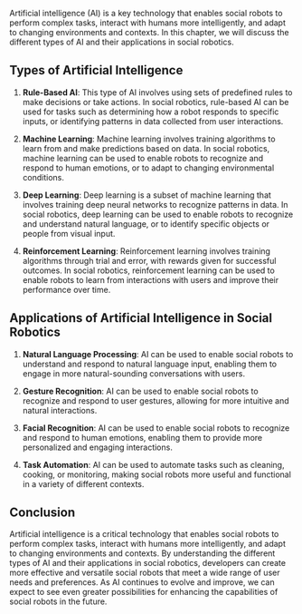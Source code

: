 
Artificial intelligence (AI) is a key technology that enables social robots to perform complex tasks, interact with humans more intelligently, and adapt to changing environments and contexts. In this chapter, we will discuss the different types of AI and their applications in social robotics.

Types of Artificial Intelligence
--------------------------------

1. **Rule-Based AI**: This type of AI involves using sets of predefined rules to make decisions or take actions. In social robotics, rule-based AI can be used for tasks such as determining how a robot responds to specific inputs, or identifying patterns in data collected from user interactions.

2. **Machine Learning**: Machine learning involves training algorithms to learn from and make predictions based on data. In social robotics, machine learning can be used to enable robots to recognize and respond to human emotions, or to adapt to changing environmental conditions.

3. **Deep Learning**: Deep learning is a subset of machine learning that involves training deep neural networks to recognize patterns in data. In social robotics, deep learning can be used to enable robots to recognize and understand natural language, or to identify specific objects or people from visual input.

4. **Reinforcement Learning**: Reinforcement learning involves training algorithms through trial and error, with rewards given for successful outcomes. In social robotics, reinforcement learning can be used to enable robots to learn from interactions with users and improve their performance over time.

Applications of Artificial Intelligence in Social Robotics
----------------------------------------------------------

1. **Natural Language Processing**: AI can be used to enable social robots to understand and respond to natural language input, enabling them to engage in more natural-sounding conversations with users.

2. **Gesture Recognition**: AI can be used to enable social robots to recognize and respond to user gestures, allowing for more intuitive and natural interactions.

3. **Facial Recognition**: AI can be used to enable social robots to recognize and respond to human emotions, enabling them to provide more personalized and engaging interactions.

4. **Task Automation**: AI can be used to automate tasks such as cleaning, cooking, or monitoring, making social robots more useful and functional in a variety of different contexts.

Conclusion
----------

Artificial intelligence is a critical technology that enables social robots to perform complex tasks, interact with humans more intelligently, and adapt to changing environments and contexts. By understanding the different types of AI and their applications in social robotics, developers can create more effective and versatile social robots that meet a wide range of user needs and preferences. As AI continues to evolve and improve, we can expect to see even greater possibilities for enhancing the capabilities of social robots in the future.
